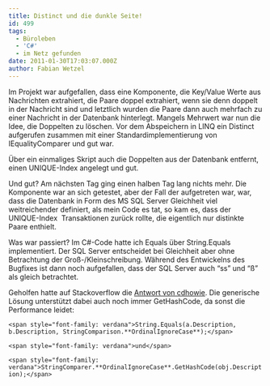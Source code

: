 ```yaml
---
title: Distinct und die dunkle Seite!
id: 499
tags:
  - Büroleben
  - 'C#'
  - im Netz gefunden
date: 2011-01-30T17:03:07.000Z
author: Fabian Wetzel
---
```


Im Projekt war aufgefallen, dass eine Komponente, die Key/Value Werte aus Nachrichten extrahiert, die Paare doppel extrahiert, wenn sie denn doppelt in der Nachricht sind und letztlich wurden die Paare dann auch mehrfach zu einer Nachricht in der Datenbank hinterlegt. Mangels Mehrwert war nun die Idee, die Doppelten zu löschen. Vor dem Abspeichern in LINQ ein Distinct aufgerufen zusammen mit einer Standardimplementierung von IEqualityComparer und gut war.

Über ein einmaliges Skript auch die Doppelten aus der Datenbank entfernt, einen UNIQUE-Index angelegt und gut.

Und gut? Am nächsten Tag ging einen halben Tag lang nichts mehr. Die Komponente war an sich getestet, aber der Fall der aufgetreten war, war, dass die Datenbank in Form des MS SQL Server Gleichheit viel weitreichender definiert, als mein Code es tat, so kam es, dass der UNIQUE-Index&#160; Transaktionen zurück rollte, die eigentlich nur distinkte Paare enthielt.

Was war passiert? Im C#-Code hatte ich Equals über String.Equals implementiert. Der SQL Server entscheidet bei Gleichheit aber ohne Betrachtung der Groß-/Kleinschreibung. Während des Entwickelns des Bugfixes ist dann noch aufgefallen, dass der SQL Server auch “ss” und “ß” als gleich betrachtet.

Geholfen hatte auf Stackoverflow die [Antwort von cdhowie](http://stackoverflow.com/questions/4190143/how-to-maintain-unique-list-before-saving-to-database-c/4190183#4190183). Die generische Lösung unterstützt dabei auch noch immer GetHashCode, da sonst die Performance leidet:

`<span style="font-family: verdana">String.Equals(a.Description, b.Description, StringComparison.**OrdinalIgnoreCase**);</span>`

`<span style="font-family: verdana">und</span>`

`<span style="font-family: verdana">StringComparer.**OrdinalIgnoreCase**.GetHashCode(obj.Description);</span>`
